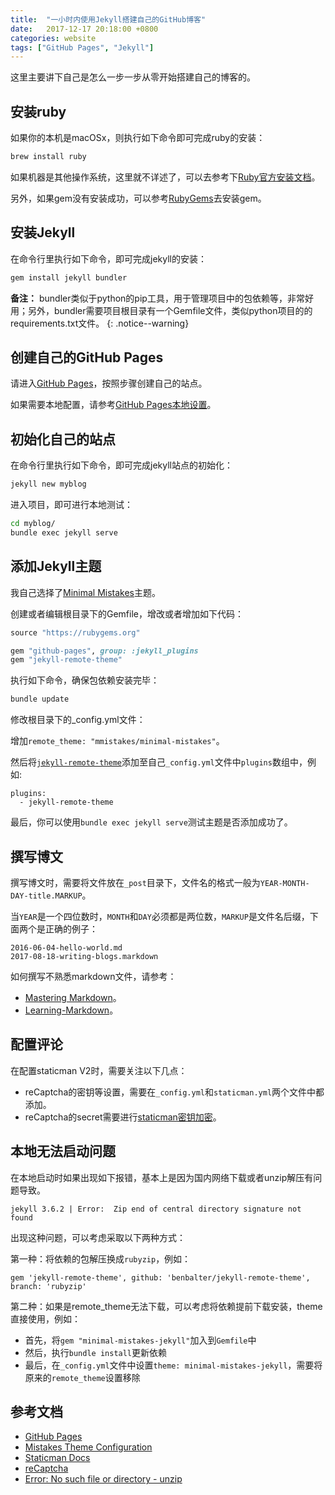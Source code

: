 ```yaml
---
title:  "一小时内使用Jekyll搭建自己的GitHub博客"
date:   2017-12-17 20:18:00 +0800
categories: website
tags: ["GitHub Pages", "Jekyll"]
---
```


这里主要讲下自己是怎么一步一步从零开始搭建自己的博客的。


## 安装ruby
如果你的本机是macOSx，则执行如下命令即可完成ruby的安装：
```bash
brew install ruby
```

如果机器是其他操作系统，这里就不详述了，可以去参考下[Ruby官方安装文档](https://www.ruby-lang.org/en/documentation/installation/)。

另外，如果gem没有安装成功，可以参考[RubyGems](https://rubygems.org/pages/download)去安装gem。


## 安装Jekyll
在命令行里执行如下命令，即可完成jekyll的安装：
```bash
gem install jekyll bundler
```

**备注：** bundler类似于python的pip工具，用于管理项目中的包依赖等，非常好用；另外，bundler需要项目根目录有一个Gemfile文件，类似python项目的的requirements.txt文件。
{: .notice--warning}


## 创建自己的GitHub Pages
请进入[GitHub Pages](https://pages.github.com/)，按照步骤创建自己的站点。

如果需要本地配置，请参考[GitHub Pages本地设置](https://help.github.com/articles/setting-up-your-github-pages-site-locally-with-jekyll/)。


## 初始化自己的站点
在命令行里执行如下命令，即可完成jekyll站点的初始化：
```bash
jekyll new myblog
```

进入项目，即可进行本地测试：
```bash
cd myblog/
bundle exec jekyll serve
```


## 添加Jekyll主题
我自己选择了[Minimal Mistakes](https://github.com/mmistakes/minimal-mistakes)主题。

创建或者编辑根目录下的Gemfile，增改或者增加如下代码：
```ruby
source "https://rubygems.org"

gem "github-pages", group: :jekyll_plugins
gem "jekyll-remote-theme"
```

执行如下命令，确保包依赖安装完毕：
```bash
bundle update
```

修改根目录下的_config.yml文件：

增加`remote_theme: "mmistakes/minimal-mistakes"`。

然后将[`jekyll-remote-theme`](https://github.com/benbalter/jekyll-remote-theme)添加至自己`_config.yml`文件中`plugins`数组中，例如:
```
plugins:
  - jekyll-remote-theme
```

最后，你可以使用`bundle exec jekyll serve`测试主题是否添加成功了。


## 撰写博文
撰写博文时，需要将文件放在`_post`目录下，文件名的格式一般为`YEAR-MONTH-DAY-title.MARKUP`。

当`YEAR`是一个四位数时，`MONTH`和`DAY`必须都是两位数，`MARKUP`是文件名后缀，下面两个是正确的例子：
```
2016-06-04-hello-world.md
2017-08-18-writing-blogs.markdown
```

如何撰写不熟悉markdown文件，请参考：
- [Mastering Markdown](https://guides.github.com/features/mastering-markdown/)。
- [Learning-Markdown](http://xianbai.me/learn-md/index.html)。


## 配置评论
在配置staticman V2时，需要关注以下几点：
- reCaptcha的密钥等设置，需要在`_config.yml`和`staticman.yml`两个文件中都添加。
- reCaptcha的secret需要进行[staticman密钥加密](https://staticman.net/docs/encryption)。


## 本地无法启动问题
在本地启动时如果出现如下报错，基本上是因为国内网络下载或者unzip解压有问题导致。
```shell
jekyll 3.6.2 | Error:  Zip end of central directory signature not found
```

出现这种问题，可以考虑采取以下两种方式：

第一种：将依赖的包解压换成`rubyzip`，例如：
```
gem 'jekyll-remote-theme', github: 'benbalter/jekyll-remote-theme', branch: 'rubyzip'
```

第二种：如果是remote_theme无法下载，可以考虑将依赖提前下载安装，theme直接使用，例如：
- 首先，将`gem "minimal-mistakes-jekyll"`加入到`Gemfile`中
- 然后，执行`bundle install`更新依赖
- 最后，在`_config.yml`文件中设置`theme: minimal-mistakes-jekyll`，需要将原来的`remote_theme`设置移除


## 参考文档
- [GitHub Pages](https://pages.github.com/)
- [Mistakes Theme Configuration](https://mmistakes.github.io/minimal-mistakes/docs/configuration/)
- [Staticman Docs](https://staticman.net/docs/)
- [reCaptcha](https://www.google.com/recaptcha)
- [Error: No such file or directory - unzip](https://github.com/benbalter/jekyll-remote-theme/issues/5)
